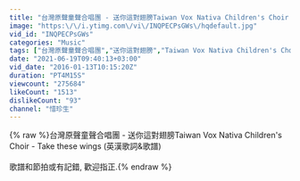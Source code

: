 ```yaml
---
title: "台灣原聲童聲合唱團 - 送你這對翅膀Taiwan Vox Nativa Children's Choir -Take these wings 英漢歌詞&歌譜"
image: "https:\/\/i.ytimg.com\/vi\/INQPECPsGWs\/hqdefault.jpg"
vid_id: "INQPECPsGWs"
categories: "Music"
tags: ["台灣原聲童聲合唱團","送你這對翅膀","Taiwan Vox Nativa Children's Choir"]
date: "2021-06-19T09:40:13+03:00"
vid_date: "2016-01-13T10:15:20Z"
duration: "PT4M15S"
viewcount: "275684"
likeCount: "1513"
dislikeCount: "93"
channel: "惜珍生"
---
```

{% raw %}台灣原聲童聲合唱團 - 送你這對翅膀Taiwan Vox Nativa Children's Choir - Take these wings (英漢歌詞&amp;歌譜)<br /><br />歌譜和節拍或有記錯, 歡迎指正.{% endraw %}
